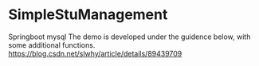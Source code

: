 # SimpleStuManagement
Springboot mysql 
The demo is developed under the guidence below, with some additional functions.
https://blog.csdn.net/slwhy/article/details/89439709
